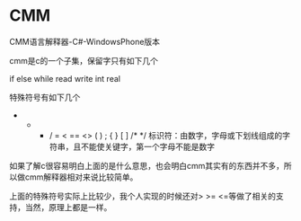 # CMM
CMM语言解释器-C#-WindowsPhone版本

cmm是c的一个子集，保留字只有如下几个

if else while read write int real

特殊符号有如下几个

+ - * / = < == <> ( ) ; { } [ ] /* */
标识符：由数字，字母或下划线组成的字符串，且不能使关键字，第一个字母不能是数字

如果了解c很容易明白上面的是什么意思，也会明白cmm其实有的东西并不多，所以做cmm解释器相对来说比较简单。



上面的特殊符号实际上比较少，我个人实现的时候还对> >= <=等做了相关的支持，当然，原理上都是一样。

